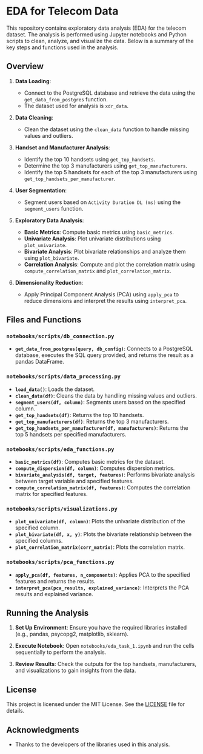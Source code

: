 # EDA for Telecom Data

This repository contains exploratory data analysis (EDA) for the telecom dataset. The analysis is performed using Jupyter notebooks and Python scripts to clean, analyze, and visualize the data. Below is a summary of the key steps and functions used in the analysis.

## Overview

1. **Data Loading**:
   - Connect to the PostgreSQL database and retrieve the data using the `get_data_from_postgres` function.
   - The dataset used for analysis is `xdr_data`.

2. **Data Cleaning**:
   - Clean the dataset using the `clean_data` function to handle missing values and outliers.

3. **Handset and Manufacturer Analysis**:
   - Identify the top 10 handsets using `get_top_handsets`.
   - Determine the top 3 manufacturers using `get_top_manufacturers`.
   - Identify the top 5 handsets for each of the top 3 manufacturers using `get_top_handsets_per_manufacturer`.

4. **User Segmentation**:
   - Segment users based on `Activity Duration DL (ms)` using the `segment_users` function.

5. **Exploratory Data Analysis**:
   - **Basic Metrics**: Compute basic metrics using `basic_metrics`.
   - **Univariate Analysis**: Plot univariate distributions using `plot_univariate`.
   - **Bivariate Analysis**: Plot bivariate relationships and analyze them using `plot_bivariate`.
   - **Correlation Analysis**: Compute and plot the correlation matrix using `compute_correlation_matrix` and `plot_correlation_matrix`.

6. **Dimensionality Reduction**:
   - Apply Principal Component Analysis (PCA) using `apply_pca` to reduce dimensions and interpret the results using `interpret_pca`.

## Files and Functions

### `notebooks/scripts/db_connection.py`

- **`get_data_from_postgres(query, db_config)`**:
  Connects to a PostgreSQL database, executes the SQL query provided, and returns the result as a pandas DataFrame.

### `notebooks/scripts/data_processing.py`

- **`load_data()`**: Loads the dataset.
- **`clean_data(df)`**: Cleans the data by handling missing values and outliers.
- **`segment_users(df, column)`**: Segments users based on the specified column.
- **`get_top_handsets(df)`**: Returns the top 10 handsets.
- **`get_top_manufacturers(df)`**: Returns the top 3 manufacturers.
- **`get_top_handsets_per_manufacturer(df, manufacturers)`**: Returns the top 5 handsets per specified manufacturers.

### `notebooks/scripts/eda_functions.py`

- **`basic_metrics(df)`**: Computes basic metrics for the dataset.
- **`compute_dispersion(df, column)`**: Computes dispersion metrics.
- **`bivariate_analysis(df, target, features)`**: Performs bivariate analysis between target variable and specified features.
- **`compute_correlation_matrix(df, features)`**: Computes the correlation matrix for specified features.

### `notebooks/scripts/visualizations.py`

- **`plot_univariate(df, column)`**: Plots the univariate distribution of the specified column.
- **`plot_bivariate(df, x, y)`**: Plots the bivariate relationship between the specified columns.
- **`plot_correlation_matrix(corr_matrix)`**: Plots the correlation matrix.

### `notebooks/scripts/pca_functions.py`

- **`apply_pca(df, features, n_components)`**: Applies PCA to the specified features and returns the results.
- **`interpret_pca(pca_results, explained_variance)`**: Interprets the PCA results and explained variance.

## Running the Analysis

1. **Set Up Environment**:
   Ensure you have the required libraries installed (e.g., pandas, psycopg2, matplotlib, sklearn).

2. **Execute Notebook**:
   Open `notebooks/eda_task_1.ipynb` and run the cells sequentially to perform the analysis.

3. **Review Results**:
   Check the outputs for the top handsets, manufacturers, and visualizations to gain insights from the data.

## License

This project is licensed under the MIT License. See the [LICENSE](LICENSE) file for details.

## Acknowledgments

- Thanks to the developers of the libraries used in this analysis.
